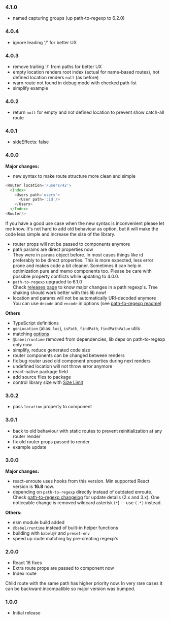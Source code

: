 ### 4.1.0

- named capturing groups (up path-to-regexp to 6.2.0)

### 4.0.4

- ignore leading '/' for better UX

### 4.0.3

- remove trailing '/' from paths for better UX
- empty location renders root index (actual for name-based routes), not defined
location renders `null` (as before)
- warn route not found in debug mode with checked path list
- simplify example

### 4.0.2

- return `null` for empty and not defined location to prevent show catch-all
route

### 4.0.1

- sideEffects: false

### 4.0.0

**Major changes:**

- new syntax to make route structure more clean and simple

```js
<Router location='/users/42'>
  <Index>
    <Users path='users'>
      <User path=':id'/>
    </Users>
  </Index>
<Router/>
```

If you have a good use case when the new syntax is inconvenient please let me
know. It's not hard to add old behaviour as option, but it will make the code
less simple and increase the size of the library.  

- router props will not be passed to components anymore  
- path params are direct properties now  
They were in `params` object before. In most cases things like id preferably
to be direct properties. This is more expected, less error prone and makes code
a bit cleaner. Sometimes it can help in optimization pure and memo components
too. Please be care with possible property conflicts while updating to 4.0.0.
- `path-to-regexp` upgraded to 6.1.0  
Check [releases page](https://github.com/pillarjs/path-to-regexp/releases)
to know major changes in a path regexp's. Tree shaking should work better with
this lib now!
- location and params will not be automatically URI-decoded anymore  
You can use `decode` and `encode` in options (see
[path-to-regexp readme](https://github.com/pillarjs/path-to-regexp#match))

**Others**

- TypeScript definitions
- `genLocation` (alias: `loc`), `isPath`, `findPath`, `findPathValue` utils
- matching [options](https://github.com/pillarjs/path-to-regexp#usage)
- `@babel/runtime` removed from dependencies, lib deps on path-to-regexp only now
- simplify, reduce generated code size
- router components can be changed between renders
- fix bug router used old component properties during next renders
- undefined location will not throw error anymore
- react-native package field
- add source files to package
- control library size with [Size Limit](https://github.com/ai/size-limit)

### 3.0.2

- pass `location` property to component

### 3.0.1

- back to old behaviour with static routes to prevent reinitialization at
any router render
- fix old router props passed to render
- example update

### 3.0.0

**Major changes:**
- react-enroute uses hooks from this version. Min supported React version is **16.8** now.
- depending on `path-to-regexp` directly instead of outdated enroute.
Check [path-to-regexp changelog](https://github.com/pillarjs/path-to-regexp/blob/master/History.md)
for update details (2.x and 3.x). One noticeable change is removed wildcard
asterisk (`*`) -- use `(.*)` instead.

**Others:**
- esm module build added
- `@babel/runtime` instead of built-in helper functions 
- building with `babel@7` and `preset-env`
- speed up route matching by pre-creating regexp's

### 2.0.0

- React 16 fixes
- Extra route props are passed to component now
- Index route

Child route with the same path has higher priority now. In very rare cases it can be backward incompatible so major version was bumped.   

### 1.0.0

- Initial release
